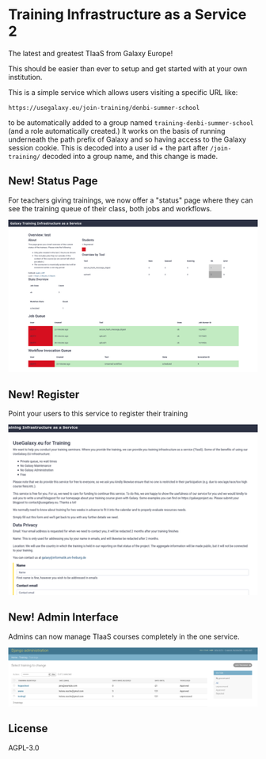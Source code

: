 # Training Infrastructure as a Service 2

The latest and greatest TIaaS from Galaxy Europe!

This should be easier than ever to setup and get started with at your own institution.

This is a simple service which allows users visiting a specific URL like:

```
https://usegalaxy.eu/join-training/denbi-summer-school
```

to be automatically added to a group named `training-denbi-summer-school` (and
a role automatically created.) It works on the basis of running underneath the
path prefix of Galaxy and so having access to the Galaxy session cookie. This
is decoded into a user id + the part after `/join-training/` decoded into a
group name, and this change is made.

## New! Status Page

For teachers giving trainings, we now offer a "status" page where they can see
the training queue of their class, both jobs and workflows.

![](images/queue.png)

## New! Register

Point your users to this service to register their training

![](images/register.png)

## New! Admin Interface

Admins can now manage TIaaS courses completely in the one service.

![](images/admin.png)

## License

AGPL-3.0
